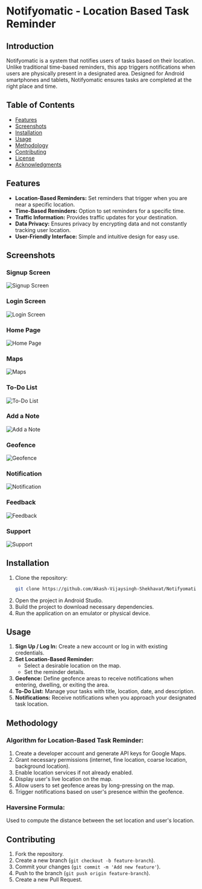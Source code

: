 # Notifyomatic - Location Based Task Reminder

## Introduction

Notifyomatic is a system that notifies users of tasks based on their location. Unlike traditional time-based reminders, this app triggers notifications when users are physically present in a designated area. Designed for Android smartphones and tablets, Notifyomatic ensures tasks are completed at the right place and time.

## Table of Contents

- [Features](#features)
- [Screenshots](#screenshots)
- [Installation](#installation)
- [Usage](#usage)
- [Methodology](#methodology)
- [Contributing](#contributing)
- [License](#license)
- [Acknowledgments](#acknowledgments)

## Features

- **Location-Based Reminders:** Set reminders that trigger when you are near a specific location.
- **Time-Based Reminders:** Option to set reminders for a specific time.
- **Traffic Information:** Provides traffic updates for your destination.
- **Data Privacy:** Ensures privacy by encrypting data and not constantly tracking user location.
- **User-Friendly Interface:** Simple and intuitive design for easy use.

## Screenshots

### Signup Screen
![Signup Screen](https://github.com/Akash-Vijaysingh-Shekhavat/Notifyomatic---Location-Based-Task-Reminder-Application/assets/90681684/5851a850-d68e-4d6d-96fb-0d62aa88e0d6)

### Login Screen
![Login Screen](https://github.com/Akash-Vijaysingh-Shekhavat/Notifyomatic---Location-Based-Task-Reminder-Application/assets/90681684/18ae7e7b-e9fa-4be8-9cbe-a8c9ef1512e2)

### Home Page
![Home Page](https://github.com/Akash-Vijaysingh-Shekhavat/Notifyomatic---Location-Based-Task-Reminder-Application/assets/90681684/ec06d489-8889-4540-bdc3-c7c7d8a6923e)

### Maps
![Maps](https://github.com/Akash-Vijaysingh-Shekhavat/Notifyomatic---Location-Based-Task-Reminder-Application/assets/90681684/2d88cee0-28fc-46fa-bbee-54979eba6fa3)

### To-Do List
![To-Do List](https://github.com/Akash-Vijaysingh-Shekhavat/Notifyomatic---Location-Based-Task-Reminder-Application/assets/90681684/10a4e82d-a741-416d-9838-6a4240fe55e6)

### Add a Note
![Add a Note](https://github.com/Akash-Vijaysingh-Shekhavat/Notifyomatic---Location-Based-Task-Reminder-Application/assets/90681684/7068e576-a54f-47f8-a895-a114b208a5cd)

### Geofence
![Geofence](https://github.com/Akash-Vijaysingh-Shekhavat/Notifyomatic---Location-Based-Task-Reminder-Application/assets/90681684/8dd337e3-6502-40f4-8c48-1516f12fb8aa)

### Notification
![Notification](https://github.com/Akash-Vijaysingh-Shekhavat/Notifyomatic---Location-Based-Task-Reminder-Application/assets/90681684/2ee1236b-369a-4aff-a1d3-411da60f0ca2)

### Feedback
![Feedback](https://github.com/Akash-Vijaysingh-Shekhavat/Notifyomatic---Location-Based-Task-Reminder-Application/assets/90681684/aced4022-0384-4e15-a947-b03317357f5c)

### Support
![Support](https://github.com/Akash-Vijaysingh-Shekhavat/Notifyomatic---Location-Based-Task-Reminder-Application/assets/90681684/c1bdc8ef-1afa-482e-86ec-1079b2becd2b)

## Installation

1. Clone the repository:
   ```bash
   git clone https://github.com/Akash-Vijaysingh-Shekhavat/Notifyomatic---Location-Based-Task-Reminder-Application.git
2. Open the project in Android Studio.
3. Build the project to download necessary dependencies.
4. Run the application on an emulator or physical device.

## Usage

1. **Sign Up / Log In:** Create a new account or log in with existing credentials.
2. **Set Location-Based Reminder:**
   - Select a desirable location on the map.
   - Set the reminder details.
3. **Geofence:** Define geofence areas to receive notifications when entering, dwelling, or exiting the area.
4. **To-Do List:** Manage your tasks with title, location, date, and description.
5. **Notifications:** Receive notifications when you approach your designated task location.

## Methodology

### Algorithm for Location-Based Task Reminder:

1. Create a developer account and generate API keys for Google Maps.
2. Grant necessary permissions (internet, fine location, coarse location, background location).
3. Enable location services if not already enabled.
4. Display user's live location on the map.
5. Allow users to set geofence areas by long-pressing on the map.
6. Trigger notifications based on user's presence within the geofence.

### Haversine Formula:
Used to compute the distance between the set location and user's location.

## Contributing

1. Fork the repository.
2. Create a new branch (`git checkout -b feature-branch`).
3. Commit your changes (`git commit -m 'Add new feature'`).
4. Push to the branch (`git push origin feature-branch`).
5. Create a new Pull Request.


